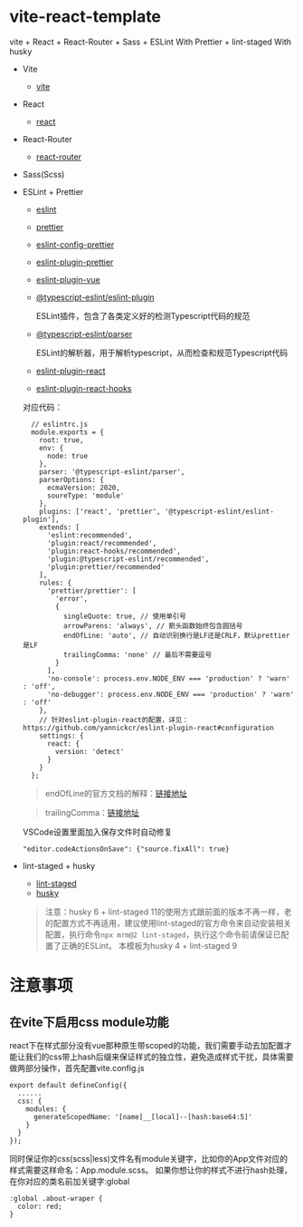 # vite-react-template
vite + React + React-Router + Sass + ESLint With Prettier + lint-staged With husky

- Vite
  - [vite](https://cn.vitejs.dev/)

- React
  - [react](https://reactjs.org/)

- React-Router
  - [react-router](https://reactrouter.com/)

- Sass(Scss)

- ESLint + Prettier
  - [eslint](http://eslint.cn/)
  - [prettier](https://prettier.io/)
  - [eslint-config-prettier](https://github.com/prettier/eslint-config-prettier)
  - [eslint-plugin-prettier](https://github.com/prettier/eslint-plugin-prettier)
  - [eslint-plugin-vue](https://github.com/vuejs/eslint-plugin-vue)
  - [@typescript-eslint/eslint-plugin](https://github.com/typescript-eslint/typescript-eslint#readme)

    ESLint插件，包含了各类定义好的检测Typescript代码的规范

  - [@typescript-eslint/parser](https://github.com/typescript-eslint/typescript-eslint#readme)
  
    ESLint的解析器，用于解析typescript，从而检查和规范Typescript代码

  - [eslint-plugin-react](https://github.com/yannickcr/eslint-plugin-react)
  - [eslint-plugin-react-hooks](https://www.npmjs.com/package/eslint-plugin-react-hooks)

  对应代码：
  ```
    // eslintrc.js
    module.exports = {
      root: true,
      env: {
        node: true
      },
      parser: '@typescript-eslint/parser',
      parserOptions: {
        ecmaVersion: 2020,
        soureType: 'module'
      },
      plugins: ['react', 'prettier', '@typescript-eslint/eslint-plugin'],
      extends: [
        'eslint:recommended',
        'plugin:react/recommended',
        'plugin:react-hooks/recommended',
        'plugin:@typescript-eslint/recommended',
        'plugin:prettier/recommended'
      ],
      rules: {
        'prettier/prettier': [
          'error',
          {
            singleQuote: true, // 使用单引号
            arrowParens: 'always', // 箭头函数始终包含圆括号
            endOfLine: 'auto', // 自动识别换行是LF还是CRLF，默认prettier是LF
            trailingComma: 'none' // 最后不需要逗号
          }
        ],
        'no-console': process.env.NODE_ENV === 'production' ? 'warn' : 'off',
        'no-debugger': process.env.NODE_ENV === 'production' ? 'warn' : 'off'
      },
      // 针对eslint-plugin-react的配置，详见：https://github.com/yannickcr/eslint-plugin-react#configuration
      settings: {
        react: {
          version: 'detect'
        }
      }
    };
  ```
  > endOfLine的官方文档的解释：[链接地址](https://prettier.io/docs/en/options.html#end-of-line)

  > trailingComma：[链接地址](https://prettier.io/docs/en/options.html#trailing-commas)

  VSCode设置里面加入保存文件时自动修复
  ```
  "editor.codeActionsOnSave": {"source.fixAll": true}
  ```
  
- lint-staged + husky
  - [lint-staged](https://github.com/okonet/lint-staged)
  - [husky](https://github.com/typicode/husky/)
  
  > 注意：husky 6 + lint-staged 11的使用方式跟前面的版本不再一样，老的配置方式不再适用，建议使用lint-staged的官方命令来自动安装相关配置，执行命令` npx mrm@2 lint-staged `，执行这个命令前请保证已配置了正确的ESLint。
  > 本模板为husky 4 + lint-staged 9

# 注意事项
## 在vite下启用css module功能
react下在样式部分没有vue那种原生带scoped的功能，我们需要手动去加配置才能让我们的css带上hash后缀来保证样式的独立性，避免造成样式干扰，具体需要做两部分操作，首先配置vite.config.js
```
export default defineConfig({
  ......
  css: {
    modules: {
      generateScopedName: '[name]__[local]--[hash:base64:5]'
    }
  }
});
```
同时保证你的css(scss|less)文件名有module关键字，比如你的App文件对应的样式需要这样命名：App.module.scss。
如果你想让你的样式不进行hash处理，在你对应的类名前加关键字:global
```
:global .about-wraper {
  color: red;
}
```





